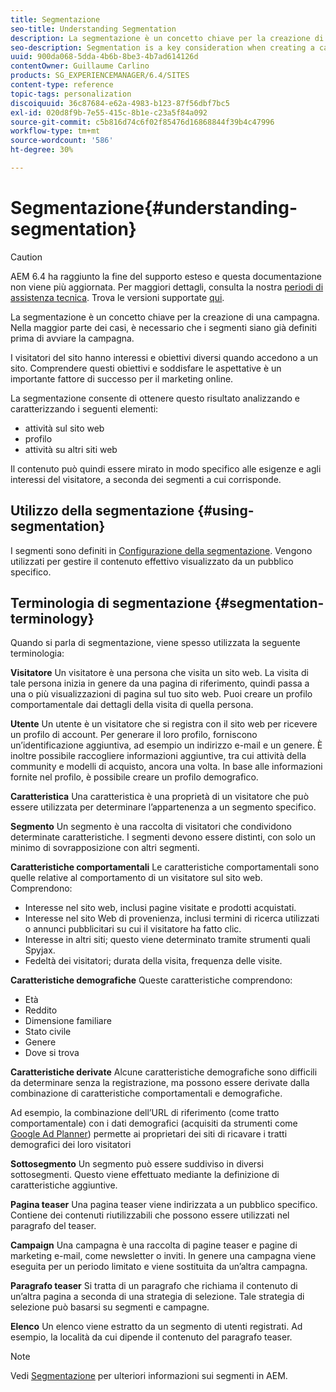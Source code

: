 ```yaml
---
title: Segmentazione
seo-title: Understanding Segmentation
description: La segmentazione è un concetto chiave per la creazione di una campagna
seo-description: Segmentation is a key consideration when creating a campaign
uuid: 900da068-5dda-4b6b-8be3-4b7ad614126d
contentOwner: Guillaume Carlino
products: SG_EXPERIENCEMANAGER/6.4/SITES
content-type: reference
topic-tags: personalization
discoiquuid: 36c87684-e62a-4983-b123-87f56dbf7bc5
exl-id: 020d8f9b-7e55-415c-8b1e-c23a5f84a092
source-git-commit: c5b816d74c6f02f85476d16868844f39b4c47996
workflow-type: tm+mt
source-wordcount: '586'
ht-degree: 30%

---
```


# Segmentazione{#understanding-segmentation}

>[!CAUTION]
>
>AEM 6.4 ha raggiunto la fine del supporto esteso e questa documentazione non viene più aggiornata. Per maggiori dettagli, consulta la nostra [periodi di assistenza tecnica](https://helpx.adobe.com/it/support/programs/eol-matrix.html). Trova le versioni supportate [qui](https://experienceleague.adobe.com/docs/).

La segmentazione è un concetto chiave per la creazione di una campagna. Nella maggior parte dei casi, è necessario che i segmenti siano già definiti prima di avviare la campagna.

I visitatori del sito hanno interessi e obiettivi diversi quando accedono a un sito. Comprendere questi obiettivi e soddisfare le aspettative è un importante fattore di successo per il marketing online.

La segmentazione consente di ottenere questo risultato analizzando e caratterizzando i seguenti elementi:

* attività sul sito web
* profilo
* attività su altri siti web

Il contenuto può quindi essere mirato in modo specifico alle esigenze e agli interessi del visitatore, a seconda dei segmenti a cui corrisponde.

## Utilizzo della segmentazione {#using-segmentation}

I segmenti sono definiti in [Configurazione della segmentazione](/help/sites-administering/campaign-segmentation.md). Vengono utilizzati per gestire il contenuto effettivo visualizzato da un pubblico specifico.

## Terminologia di segmentazione {#segmentation-terminology}

Quando si parla di segmentazione, viene spesso utilizzata la seguente terminologia:

**Visitatore** Un visitatore è una persona che visita un sito web. La visita di tale persona inizia in genere da una pagina di riferimento, quindi passa a una o più visualizzazioni di pagina sul tuo sito web. Puoi creare un profilo comportamentale dai dettagli della visita di quella persona.

**Utente** Un utente è un visitatore che si registra con il sito web per ricevere un profilo di account. Per generare il loro profilo, forniscono un’identificazione aggiuntiva, ad esempio un indirizzo e-mail e un genere. È inoltre possibile raccogliere informazioni aggiuntive, tra cui attività della community e modelli di acquisto, ancora una volta. In base alle informazioni fornite nel profilo, è possibile creare un profilo demografico.

**Caratteristica** Una caratteristica è una proprietà di un visitatore che può essere utilizzata per determinare l’appartenenza a un segmento specifico.

**Segmento** Un segmento è una raccolta di visitatori che condividono determinate caratteristiche. I segmenti devono essere distinti, con solo un minimo di sovrapposizione con altri segmenti.

**Caratteristiche comportamentali** Le caratteristiche comportamentali sono quelle relative al comportamento di un visitatore sul sito web. Comprendono:

* Interesse nel sito web, inclusi pagine visitate e prodotti acquistati.
* Interesse nel sito Web di provenienza, inclusi termini di ricerca utilizzati o annunci pubblicitari su cui il visitatore ha fatto clic.
* Interesse in altri siti; questo viene determinato tramite strumenti quali Spyjax.
* Fedeltà dei visitatori; durata della visita, frequenza delle visite.

**Caratteristiche demografiche** Queste caratteristiche comprendono:

* Età
* Reddito
* Dimensione familiare
* Stato civile
* Genere
* Dove si trova

**Caratteristiche derivate** Alcune caratteristiche demografiche sono difficili da determinare senza la registrazione, ma possono essere derivate dalla combinazione di caratteristiche comportamentali e demografiche.

Ad esempio, la combinazione dell’URL di riferimento (come tratto comportamentale) con i dati demografici (acquisiti da strumenti come [Google Ad Planner](https://www.google.com/adplanner/)) permette ai proprietari dei siti di ricavare i tratti demografici dei loro visitatori

**Sottosegmento** Un segmento può essere suddiviso in diversi sottosegmenti. Questo viene effettuato mediante la definizione di caratteristiche aggiuntive.

**Pagina teaser** Una pagina teaser viene indirizzata a un pubblico specifico. Contiene dei contenuti riutilizzabili che possono essere utilizzati nel paragrafo del teaser.

**Campaign** Una campagna è una raccolta di pagine teaser e pagine di marketing e-mail, come newsletter o inviti. In genere una campagna viene eseguita per un periodo limitato e viene sostituita da un’altra campagna.

**Paragrafo teaser** Si tratta di un paragrafo che richiama il contenuto di un’altra pagina a seconda di una strategia di selezione. Tale strategia di selezione può basarsi su segmenti e campagne.

**Elenco** Un elenco viene estratto da un segmento di utenti registrati. Ad esempio, la località da cui dipende il contenuto del paragrafo teaser.

>[!NOTE]
>
>Vedi [Segmentazione](/help/sites-administering/campaign-segmentation.md) per ulteriori informazioni sui segmenti in AEM.

